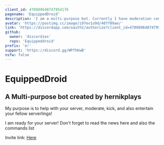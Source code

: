 ```yaml
---
client_id: 470989648747954176
pagename: 'EquippedDroid'
description: 'I am a multi-purpose bot. Currently I have moderation commands, translator and much more!'
avatar: 'https://postimg.cc/image/i97ev1o9d/407f09ae/'
link: 'https://discordapp.com/oauth2/authorize?client_id=470989648747954176&scope=bot&permissions=276261902'
github:
  owner: 'discordies'
  repo: 'Equippeddroid'
prefix: 'e!'
support: 'https://discord.gg/WPfhKwB'
nsfw: false
---
```

# EquippedDroid
## A Multi-purpose bot created by hernikplays

My purpose is to help with your server, moderate, kick, and also entertain your fellow serverlings!

I am ready for your server! Don't forget to read the news here and also the commands list

Invite link: [Here](https://s.botempire.tk/yourls/inv)